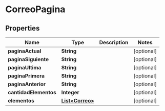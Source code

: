 

# CorreoPagina


## Properties

| Name | Type | Description | Notes |
|------------ | ------------- | ------------- | -------------|
|**paginaActual** | **String** |  |  [optional] |
|**paginaSiguiente** | **String** |  |  [optional] |
|**paginaUltima** | **String** |  |  [optional] |
|**paginaPrimera** | **String** |  |  [optional] |
|**paginaAnterior** | **String** |  |  [optional] |
|**cantidadElementos** | **Integer** |  |  [optional] |
|**elementos** | [**List&lt;Correo&gt;**](Correo.md) |  |  [optional] |



